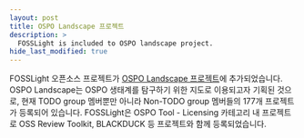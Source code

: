 ```yaml
---
layout: post
title: OSPO Landscape 프로젝트
description: >
  FOSSLight is included to OSPO landscape project.
hide_last_modified: true
---
```


FOSSLight 오픈소스 프로젝트가 [OSPO Landscape 프로젝트](https://landscape.todogroup.org/)에 추가되었습니다. OSPO Landscape는 OSPO 생태계를 탐구하기 위한 지도로 이용되고자 기획된 것으로, 현재 TODO group 멤버뿐만 아니라 Non-TODO group 멤버들의 177개 프로젝트가 등록되어 있습니다. FOSSLight은 OSPO Tool - Licensing 카테고리 내 프로젝트로 OSS Review Toolkit, BLACKDUCK 등 프로젝트와 함께 등록되었습니다.
